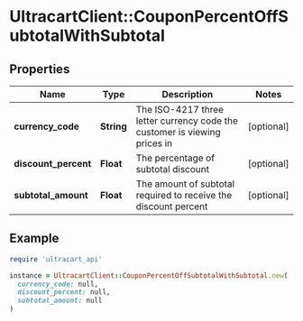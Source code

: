 # UltracartClient::CouponPercentOffSubtotalWithSubtotal

## Properties

| Name | Type | Description | Notes |
| ---- | ---- | ----------- | ----- |
| **currency_code** | **String** | The ISO-4217 three letter currency code the customer is viewing prices in | [optional] |
| **discount_percent** | **Float** | The percentage of subtotal discount | [optional] |
| **subtotal_amount** | **Float** | The amount of subtotal required to receive the discount percent | [optional] |

## Example

```ruby
require 'ultracart_api'

instance = UltracartClient::CouponPercentOffSubtotalWithSubtotal.new(
  currency_code: null,
  discount_percent: null,
  subtotal_amount: null
)
```

